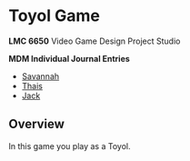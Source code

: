 # Toyol Game

<b>LMC 6650</b> Video Game Design Project Studio

<b>MDM Individual Journal Entries</b>

- [Savannah](MDM/Savannah/Journal_Entries.md)
- [Thais](MDM/Thais)
- [Jack](MDM/Savannah/DesignLogbook.md)

## Overview

In this game you play as a Toyol. 

